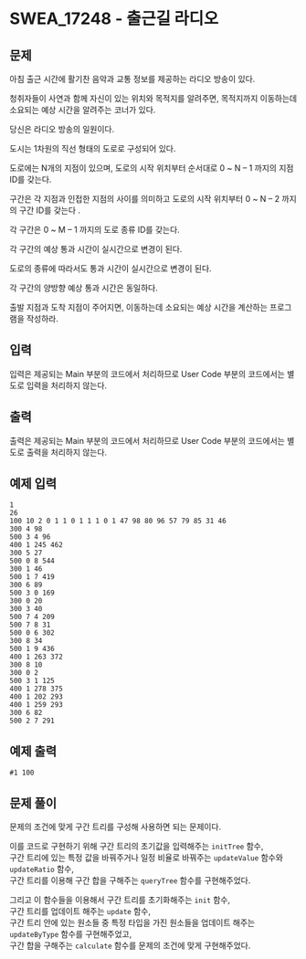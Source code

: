 # SWEA_17248 - 출근길 라디오

## 문제

아침 출근 시간에 활기찬 음악과 교통 정보를 제공하는 라디오 방송이 있다.

청취자들이 사연과 함께 자신이 있는 위치와 목적지를 알려주면, 목적지까지 이동하는데 소요되는 예상 시간을 알려주는 코너가 있다.

당신은 라디오 방송의 일원이다.

도시는 1차원의 직선 형태의 도로로 구성되어 있다.

도로에는 N개의 지점이 있으며, 도로의 시작 위치부터 순서대로 0 ~ N – 1 까지의 지점 ID를 갖는다.

구간은 각 지점과 인접한 지점의 사이를 의미하고 도로의 시작 위치부터 0 ~ N – 2 까지의 구간 ID를 갖는다 .

각 구간은 0 ~ M – 1 까지의 도로 종류 ID를 갖는다.

각 구간의 예상 통과 시간이 실시간으로 변경이 된다.

도로의 종류에 따라서도 통과 시간이 실시간으로 변경이 된다.

각 구간의 양방향 예상 통과 시간은 동일하다.

출발 지점과 도착 지점이 주어지면, 이동하는데 소요되는 예상 시간을 계산하는 프로그램을 작성하라.

## 입력

입력은 제공되는 Main 부분의 코드에서 처리하므로 User Code 부분의 코드에서는 별도로 입력을 처리하지 않는다.

## 출력

출력은 제공되는 Main 부분의 코드에서 처리하므로 User Code 부분의 코드에서는 별도로 출력을 처리하지 않는다.

## 예제 입력

```
1
26
100 10 2 0 1 1 0 1 1 1 0 1 47 98 80 96 57 79 85 31 46
300 4 98
500 3 4 96
400 1 245 462
300 5 27
500 0 8 544
300 1 46
500 1 7 419
300 6 89
500 3 0 169
300 0 20
300 3 40
500 7 4 209
500 7 8 31
500 0 6 302
300 8 34
500 1 9 436
400 1 263 372
300 8 10
300 0 2
500 3 1 125
400 1 278 375
400 1 202 293
400 1 259 293
300 6 82
500 2 7 291
```

## 예제 출력

```
#1 100
```

## 문제 풀이

문제의 조건에 맞게 구간 트리를 구성해 사용하면 되는 문제이다.

이를 코드로 구현하기 위해 구간 트리의 초기값을 입력해주는 `initTree` 함수,  
구간 트리에 있는 특정 값을 바꿔주거나 일정 비율로 바꿔주는 `updateValue` 함수와 `updateRatio` 함수,  
구간 트리를 이용해 구간 합을 구해주는 `queryTree` 함수를 구현해주었다.

그리고 이 함수들을 이용해서 구간 트리를 초기화해주는 `init` 함수,  
구간 트리를 업데이트 해주는 `update` 함수,  
구간 트리 안에 있는 원소들 중 특정 타입을 가진 원소들을 업데이트 해주는 `updateByType` 함수를 구현해주었고,  
구간 합을 구해주는 `calculate` 함수를 문제의 조건에 맞게 구현해주었다.
